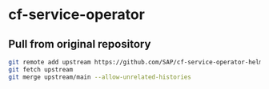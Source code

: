# cf-service-operator

## Pull from original repository
```sh
git remote add upstream https://github.com/SAP/cf-service-operator-helm.git
git fetch upstream
git merge upstream/main --allow-unrelated-histories
```